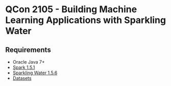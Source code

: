 # QCon 2105 - Building Machine Learning Applications with Sparkling Water

## Requirements
 
 - Oracle Java 7+ 
 - [Spark 1.5.1](http://spark.apache.org/downloads.html) 
 - [Sparkling Water 1.5.6](http://h2o-release.s3.amazonaws.com/sparkling-water/rel-1.5/6/index.html)
 - [Datasets](https://raw.githubusercontent.com/h2oai/sparkling-water/master/examples/smalldata/smsData.txt) 
 

